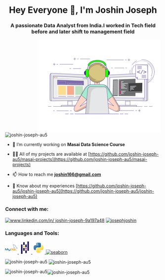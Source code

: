 <h1 align="center">Hey Everyone 👋, I'm Joshin Joseph</h1>
<h3 align="center">A passionate Data Analyst from India.I worked in Tech field before and later shift to management field</h3>

<img align="right" alt="Coding" width="400" src="https://raw.githubusercontent.com/devSouvik/devSouvik/master/gif3.gif">


<p align="left"> <img src="https://komarev.com/ghpvc/?username=joshin-joseph-au5&label=Profile%20views&color=0e75b6&style=flat" alt="joshin-joseph-au5" /> </p>

- 🔭 I’m currently working on **Masai Data Science Course**

- 👨‍💻 All of my projects are available at [https://github.com/joshin-joseph-au5/masai-projects](https://github.com/joshin-joseph-au5/masai-projects)

- 📫 How to reach me **joshin166@gmail.com**

- 📄 Know about my experiences [https://github.com/joshin-joseph-au5/joshin-joseph-au5](https://github.com/joshin-joseph-au5/joshin-joseph-au5)

<h3 align="left">Connect with me:</h3>
<p align="left">
<a href="https://linkedin.com/in/www.linkedin.com/in/ joshin-joseph-9a197a48" target="blank"><img align="center" src="https://raw.githubusercontent.com/rahuldkjain/github-profile-readme-generator/master/src/images/icons/Social/linked-in-alt.svg" alt="www.linkedin.com/in/ joshin-joseph-9a197a48" height="30" width="40" /></a>
<a href="https://www.instagram.com/josephjoshin/" target="blank"><img align="center" src="https://raw.githubusercontent.com/rahuldkjain/github-profile-readme-generator/master/src/images/icons/Social/instagram.svg" alt="josephjoshin" height="30" width="40" /></a>  
</p>

<h3 align="left">Languages and Tools:</h3>
<p align="left"> <a href="https://www.mysql.com/" target="_blank" rel="noreferrer"> <img src="https://raw.githubusercontent.com/devicons/devicon/master/icons/mysql/mysql-original-wordmark.svg" alt="mysql" width="40" height="40"/> </a> <a href="https://pandas.pydata.org/" target="_blank" rel="noreferrer"> <img src="https://raw.githubusercontent.com/devicons/devicon/2ae2a900d2f041da66e950e4d48052658d850630/icons/pandas/pandas-original.svg" alt="pandas" width="40" height="40"/> </a> <a href="https://www.python.org" target="_blank" rel="noreferrer"> <img src="https://raw.githubusercontent.com/devicons/devicon/master/icons/python/python-original.svg" alt="python" width="40" height="40"/> </a> <a href="https://seaborn.pydata.org/" target="_blank" rel="noreferrer"> <img src="https://seaborn.pydata.org/_images/logo-mark-lightbg.svg" alt="seaborn" width="40" height="40"/> </a> </p>

<p><img align="left" src="https://github-readme-stats.vercel.app/api/top-langs?username=joshin-joseph-au5&show_icons=true&locale=en&layout=compact" alt="joshin-joseph-au5" /></p>

<p>&nbsp;<img align="center" src="https://github-readme-stats.vercel.app/api?username=joshin-joseph-au5&show_icons=true&locale=en" alt="joshin-joseph-au5" /></p>

<p><img align="left" src="https://github-readme-stats.vercel.app/api/top-langs?username=joshin-joseph-au5&show_icons=true&locale=en&layout=compact" alt="joshin-joseph-au5" /></p>

<p><img align="center" src="https://github-readme-streak-stats.herokuapp.com/?user=joshin-joseph-au5&" alt="joshin-joseph-au5" /></p>

